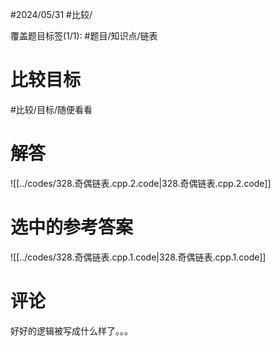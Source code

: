 #2024/05/31 #比较/

覆盖题目标签(1/1):  #题目/知识点/链表

# 比较目标

#比较/目标/随便看看

# 解答

![[../codes/328.奇偶链表.cpp.2.code|328.奇偶链表.cpp.2.code]]

# 选中的参考答案

![[../codes/328.奇偶链表.cpp.1.code|328.奇偶链表.cpp.1.code]]

# 评论

好好的逻辑被写成什么样了。。。